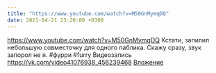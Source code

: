 ```yaml
---
title: "https://www.youtube.com/watch?v=M50GnMymqDQ"
date: 2021-04-21 23:20:00 +0300
---
```


https://www.youtube.com/watch?v=M50GnMymqDQ
Кстати, запилил небольшую совместочку для одного паблика. Скажу сразу, звук запорол не я.
#фурри #furry
Видеозапись
<a class="vk-attach" href="https://vk.com/video41076938_456239468">https://vk.com/video41076938_456239468</a>
<a class="vk-attach" href="https://vk.com/video41076938_456239468">Вложение</a>
